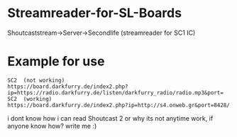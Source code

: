 # Streamreader-for-SL-Boards
Shoutcaststream->Server->Secondlife (streamreader for SC1 IC)

# Example for use
    SC2  (not working)
    https://board.darkfurry.de/index2.php?ip=https://radio.darkfurry.de/listen/darkfurry_radio/radio.mp3&port=
    SC2  (working)
    https://board.darkfurry.de/index2.php?ip=http://s4.onweb.gr&port=8428/
i dont know how i can read Shoutcast 2 or why its not anytime work, if anyone know how? write me :)


